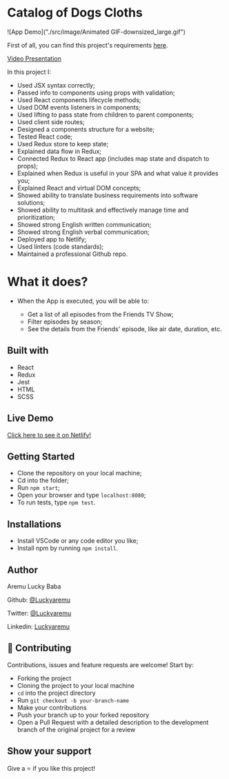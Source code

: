 # Catalog of Dogs Cloths

![App Demo]("./src/image/Animated GIF-downsized_large.gif")

First of all, you can find this project's requirements [here](https://www.notion.so/Catalogue-of-Dog-Clothes-8bf1512b8ab34fa28848beb8ab698a32).

[Video Presentation]()

In this project I:

- Used JSX syntax correctly;
- Passed info to components using props with validation;
- Used React components lifecycle methods;
- Used DOM events listeners in components;
- Used lifting to pass state from children to parent components;
- Used client side routes;
- Designed a components structure for a website;
- Tested React code;
- Used Redux store to keep state;
- Explained data flow in Redux;
- Connected Redux to React app (includes map state and dispatch to props);
- Explained when Redux is useful in your SPA and what value it provides you;
- Explained React and virtual DOM concepts;
- Showed ability to translate business requirements into software solutions;
- Showed ability to multitask and effectively manage time and prioritization;
- Showed strong English written communication;
- Showed strong English verbal communication;
- Deployed app to Netlify;
- Used linters (code standards);
- Maintained a professional Github repo.

# What it does?

- When the App is executed, you will be able to:

  - Get a list of all  episodes from the Friends TV Show;
  - Filter episodes by season;
  - See the details from the Friends' episode, like air date, duration, etc. 

## Built with

- React
- Redux
- Jest
- HTML
- SCSS

## Live Demo

[Click here to see it on Netlify!]()

## Getting Started

- Clone the repository on your local machine;
- Cd into the folder;
- Run `npm start`;
- Open your browser and type `localhost:8080`;
- To run tests, type `npm test`.

## Installations

- Install VSCode or any code editor you like;
- Install npm by running `npm install`.

## Author

Aremu Lucky Baba

Github: [@Luckyaremu](https://github.com/Luckyaremu)

Twitter: [@Luckyaremu](https://twitter.com/Luckyaremu)

Linkedin: [Luckyaremu]()

## 🤝 Contributing

Contributions, issues and feature requests are welcome! Start by:

- Forking the project
- Cloning the project to your local machine
- `cd` into the project directory
- Run `git checkout -b your-branch-name`
- Make your contributions
- Push your branch up to your forked repository
- Open a Pull Request with a detailed description to the development branch of the original project for a review

## Show your support

Give a ⭐️ if you like this project!
